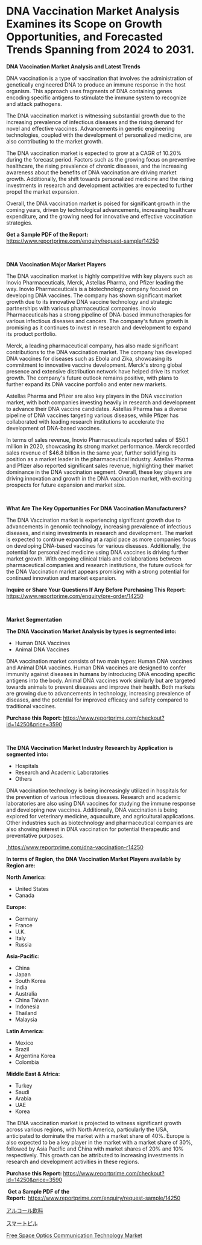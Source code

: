 <p><h1>DNA Vaccination Market Analysis Examines its Scope on Growth Opportunities, and Forecasted Trends Spanning from 2024 to 2031.</h1></p><p><strong>DNA Vaccination Market Analysis and Latest Trends</strong></p>
<p><p>DNA vaccination is a type of vaccination that involves the administration of genetically engineered DNA to produce an immune response in the host organism. This approach uses fragments of DNA containing genes encoding specific antigens to stimulate the immune system to recognize and attack pathogens.</p><p>The DNA vaccination market is witnessing substantial growth due to the increasing prevalence of infectious diseases and the rising demand for novel and effective vaccines. Advancements in genetic engineering technologies, coupled with the development of personalized medicine, are also contributing to the market growth.</p><p>The DNA vaccination market is expected to grow at a CAGR of 10.20% during the forecast period. Factors such as the growing focus on preventive healthcare, the rising prevalence of chronic diseases, and the increasing awareness about the benefits of DNA vaccination are driving market growth. Additionally, the shift towards personalized medicine and the rising investments in research and development activities are expected to further propel the market expansion.</p><p>Overall, the DNA vaccination market is poised for significant growth in the coming years, driven by technological advancements, increasing healthcare expenditure, and the growing need for innovative and effective vaccination strategies.</p></p>
<p><strong>Get a Sample PDF of the Report:&nbsp;</strong> <a href="https://www.reportprime.com/enquiry/request-sample/14250">https://www.reportprime.com/enquiry/request-sample/14250</a></p>
<p>&nbsp;</p>
<p><strong>DNA Vaccination Major Market Players</strong></p>
<p><p>The DNA vaccination market is highly competitive with key players such as Inovio Pharmaceuticals, Merck, Astellas Pharma, and Pfizer leading the way. Inovio Pharmaceuticals is a biotechnology company focused on developing DNA vaccines. The company has shown significant market growth due to its innovative DNA vaccine technology and strategic partnerships with various pharmaceutical companies. Inovio Pharmaceuticals has a strong pipeline of DNA-based immunotherapies for various infectious diseases and cancers. The company's future growth is promising as it continues to invest in research and development to expand its product portfolio.</p><p>Merck, a leading pharmaceutical company, has also made significant contributions to the DNA vaccination market. The company has developed DNA vaccines for diseases such as Ebola and Zika, showcasing its commitment to innovative vaccine development. Merck's strong global presence and extensive distribution network have helped drive its market growth. The company's future outlook remains positive, with plans to further expand its DNA vaccine portfolio and enter new markets.</p><p>Astellas Pharma and Pfizer are also key players in the DNA vaccination market, with both companies investing heavily in research and development to advance their DNA vaccine candidates. Astellas Pharma has a diverse pipeline of DNA vaccines targeting various diseases, while Pfizer has collaborated with leading research institutions to accelerate the development of DNA-based vaccines.</p><p>In terms of sales revenue, Inovio Pharmaceuticals reported sales of $50.1 million in 2020, showcasing its strong market performance. Merck recorded sales revenue of $46.8 billion in the same year, further solidifying its position as a market leader in the pharmaceutical industry. Astellas Pharma and Pfizer also reported significant sales revenue, highlighting their market dominance in the DNA vaccination segment. Overall, these key players are driving innovation and growth in the DNA vaccination market, with exciting prospects for future expansion and market size.</p></p>
<p>&nbsp;</p>
<p><strong>What Are The Key Opportunities For DNA Vaccination Manufacturers?</strong></p>
<p><p>The DNA Vaccination market is experiencing significant growth due to advancements in genomic technology, increasing prevalence of infectious diseases, and rising investments in research and development. The market is expected to continue expanding at a rapid pace as more companies focus on developing DNA-based vaccines for various diseases. Additionally, the potential for personalized medicine using DNA vaccines is driving further market growth. With ongoing clinical trials and collaborations between pharmaceutical companies and research institutions, the future outlook for the DNA Vaccination market appears promising with a strong potential for continued innovation and market expansion.</p></p>
<p><strong>Inquire or Share Your Questions If Any Before Purchasing This Report:</strong> <a href="https://www.reportprime.com/enquiry/pre-order/14250">https://www.reportprime.com/enquiry/pre-order/14250</a></p>
<p>&nbsp;</p>
<p><strong>Market Segmentation</strong></p>
<p><strong>The DNA Vaccination Market Analysis by types is segmented into:</strong></p>
<p><ul><li>Human DNA Vaccines</li><li>Animal DNA Vaccines</li></ul></p>
<p><p>DNA vaccination market consists of two main types: Human DNA vaccines and Animal DNA vaccines. Human DNA vaccines are designed to confer immunity against diseases in humans by introducing DNA encoding specific antigens into the body. Animal DNA vaccines work similarly but are targeted towards animals to prevent diseases and improve their health. Both markets are growing due to advancements in technology, increasing prevalence of diseases, and the potential for improved efficacy and safety compared to traditional vaccines.</p></p>
<p><strong>Purchase this Report:&nbsp;</strong><a href="https://www.reportprime.com/checkout?id=14250&price=3590">https://www.reportprime.com/checkout?id=14250&price=3590</a></p>
<p>&nbsp;</p>
<p><strong>The DNA Vaccination Market Industry Research by Application is segmented into:</strong></p>
<p><ul><li>Hospitals</li><li>Research and Academic Laboratories</li><li>Others</li></ul></p>
<p><p>DNA vaccination technology is being increasingly utilized in hospitals for the prevention of various infectious diseases. Research and academic laboratories are also using DNA vaccines for studying the immune response and developing new vaccines. Additionally, DNA vaccination is being explored for veterinary medicine, aquaculture, and agricultural applications. Other industries such as biotechnology and pharmaceutical companies are also showing interest in DNA vaccination for potential therapeutic and preventative purposes.</p></p>
<p><a href="https://www.reportprime.com/dna-vaccination-r14250">&nbsp;https://www.reportprime.com/dna-vaccination-r14250</a></p>
<p><strong>In terms of Region, the DNA Vaccination Market Players available by Region are:</strong></p>
<p>
    <p> <strong> North America: </strong>
        <ul>
            <li>United States</li>
            <li>Canada</li>
        </ul>
        </p> 
    <p> <strong> Europe: </strong>
        <ul>
            <li>Germany</li>
            <li>France</li>
            <li>U.K.</li>
            <li>Italy</li>
            <li>Russia</li>
        </ul>
        </p> 
    <p> <strong> Asia-Pacific: </strong>
        <ul>
            <li>China</li>
            <li>Japan</li>
            <li>South Korea</li>
            <li>India</li>
            <li>Australia</li>
            <li>China Taiwan</li>
            <li>Indonesia</li>
            <li>Thailand</li>
            <li>Malaysia</li>
        </ul>
        </p> 
    <p> <strong> Latin America: </strong>
        <ul>
            <li>Mexico</li>
            <li>Brazil</li>
            <li>Argentina Korea</li>
            <li>Colombia</li>
        </ul>
        </p> 
    <p> <strong> Middle East & Africa: </strong>
        <ul>
            <li>Turkey</li>
            <li>Saudi</li>
            <li>Arabia</li>
            <li>UAE</li>
            <li>Korea</li>
        </ul>
    </p>
    </p>
<p><p>The DNA vaccination market is projected to witness significant growth across various regions, with North America, particularly the USA, anticipated to dominate the market with a market share of 40%. Europe is also expected to be a key player in the market with a market share of 30%, followed by Asia Pacific and China with market shares of 20% and 10% respectively. This growth can be attributed to increasing investments in research and development activities in these regions.</p></p>
<p><strong>Purchase this Report: </strong><a href="https://www.reportprime.com/checkout?id=14250&price=3590">https://www.reportprime.com/checkout?id=14250&price=3590</a></p>
<p>&nbsp;<strong>Get a Sample PDF of the Report:&nbsp;&nbsp;</strong><a href="https://www.reportprime.com/enquiry/request-sample/14250">https://www.reportprime.com/enquiry/request-sample/14250</a></p>
<p><strong></strong></p>
<p><p><a href="https://github.com/xtkhtofdt934839/Market-Research-Report-List-1/blob/main/420063136583.md">アルコール飲料</a></p><p><a href="https://github.com/ddwcuskozol07187/Market-Research-Report-List-1/blob/main/839344936584.md">スマートピル</a></p><p><a href="https://github.com/mancsybtousav/Market-Research-Report-List-2/blob/main/free-space-optics-communication-technology-market.md">Free Space Optics Communication Technology Market</a></p></p>